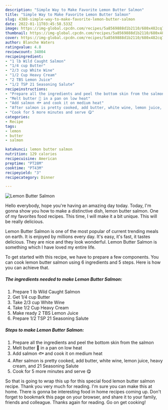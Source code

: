 ```yaml
---
description: "Simple Way to Make Favorite Lemon Butter Salmon"
title: "Simple Way to Make Favorite Lemon Butter Salmon"
slug: 4388-simple-way-to-make-favorite-lemon-butter-salmon
date: 2022-01-11T03:45:58.533Z
image: https://img-global.cpcdn.com/recipes/5a8569888d1b2110/680x482cq70/lemon-butter-salmon-recipe-main-photo.jpg
thumbnail: https://img-global.cpcdn.com/recipes/5a8569888d1b2110/680x482cq70/lemon-butter-salmon-recipe-main-photo.jpg
cover: https://img-global.cpcdn.com/recipes/5a8569888d1b2110/680x482cq70/lemon-butter-salmon-recipe-main-photo.jpg
author: Blanche Waters
ratingvalue: 4.8
reviewcount: 34004
recipeingredient:
- "1 lb Wild Caught Salmon"
- "1/4 cup Butter"
- "2/3 cup White Wine"
- "1/2 Cup Heavy Cream"
- "2 TBS Lemon Juice"
- "1/2 TSP 21 Seasoning Salute"
recipeinstructions:
- "Prepare all the ingredients and peel the bottom skin from the salmon"
- "Melt butter 🧈 in a pan on low heat"
- "Add salmon 🐟 and cook it on medium heat"
- "After salmon is pretty cooked, add butter, white wine, lemon juice, heavy cream, and 21 Seasoning Salute"
- "Cook for 5 more minutes and serve 😋"
categories:
- Recipe
tags:
- lemon
- butter
- salmon

katakunci: lemon butter salmon 
nutrition: 129 calories
recipecuisine: American
preptime: "PT28M"
cooktime: "PT43M"
recipeyield: "3"
recipecategory: Dinner

---
```



![Lemon Butter Salmon](https://img-global.cpcdn.com/recipes/5a8569888d1b2110/680x482cq70/lemon-butter-salmon-recipe-main-photo.jpg)

Hello everybody, hope you're having an amazing day today. Today, I'm gonna show you how to make a distinctive dish, lemon butter salmon. One of my favorites food recipes. This time, I will make it a bit unique. This will be really delicious.

Lemon Butter Salmon is one of the most popular of current trending meals on earth. It is enjoyed by millions every day. It's easy, it's fast, it tastes delicious. They are nice and they look wonderful. Lemon Butter Salmon is something which I have loved my entire life.




To get started with this recipe, we have to prepare a few components. You can cook lemon butter salmon using 6 ingredients and 5 steps. Here is how you can achieve that.

<!--inarticleads1-->

##### The ingredients needed to make Lemon Butter Salmon:

1. Prepare 1 lb Wild Caught Salmon
1. Get 1/4 cup Butter
1. Take 2/3 cup White Wine
1. Take 1/2 Cup Heavy Cream
1. Make ready 2 TBS Lemon Juice
1. Prepare 1/2 TSP 21 Seasoning Salute




<!--inarticleads2-->

##### Steps to make Lemon Butter Salmon:

1. Prepare all the ingredients and peel the bottom skin from the salmon
1. Melt butter 🧈 in a pan on low heat
1. Add salmon 🐟 and cook it on medium heat
1. After salmon is pretty cooked, add butter, white wine, lemon juice, heavy cream, and 21 Seasoning Salute
1. Cook for 5 more minutes and serve 😋




So that is going to wrap this up for this special food lemon butter salmon recipe. Thank you very much for reading. I'm sure you can make this at home. There is gonna be interesting food in home recipes coming up. Don't forget to bookmark this page on your browser, and share it to your family, friends and colleague. Thanks again for reading. Go on get cooking!
